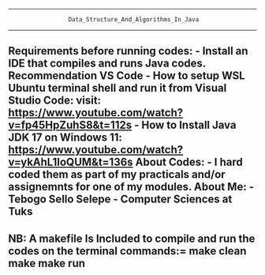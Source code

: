-----------------------------------------------------------------------------------------
                     Data_Structure_And_Algorithms_In_Java                                
-----------------------------------------------------------------------------------------
Requirements before running codes:
    - Install an IDE that compiles and runs Java codes. Recommendation VS Code
    - How to setup WSL Ubuntu terminal shell and run it from Visual Studio Code: 
         visit: https://www.youtube.com/watch?v=fp45HpZuhS8&t=112s
    - How to Install Java JDK 17 on Windows 11: https://www.youtube.com/watch?v=ykAhL1IoQUM&t=136s
About Codes:
    - I hard coded them as part of my practicals and/or assignemnts for one of my modules.
About Me: 
    - Tebogo Sello Selepe
    - Computer Sciences at Tuks
-----------------------------------------------------------------------------------------
NB: A makefile Is Included to compile and run the codes on the terminal
commands:=
make clean
make
make run
-----------------------------------------------------------------------------------------
